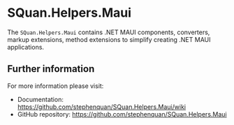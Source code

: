 # SQuan.Helpers.Maui

The `SQuan.Helpers.Maui` contains .NET MAUI components, converters, markup extensions, method extensions to simplify creating .NET MAUI applications.

## Further information

For more information please visit:

 - Documentation: https://github.com/stephenquan/SQuan.Helpers.Maui/wiki
 - GitHub repository: https://github.com/stephenquan/SQuan.Helpers.Maui
